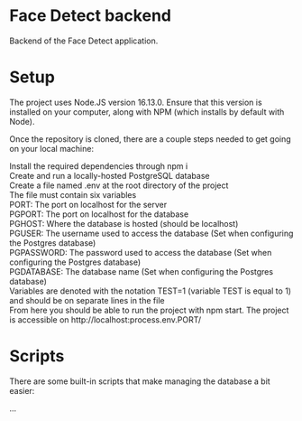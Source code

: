 # Face Detect backend
Backend of the Face Detect application.

# Setup
The project uses Node.JS version 16.13.0. Ensure that this version is installed on your computer, along with NPM (which installs by default with Node).  

Once the repository is cloned, there are a couple steps needed to get going on your local machine:  

Install the required dependencies through npm i  
Create and run a locally-hosted PostgreSQL database  
Create a file named .env at the root directory of the project  
The file must contain six variables  
PORT: The port on localhost for the server  
PGPORT: The port on localhost for the database  
PGHOST: Where the database is hosted (should be localhost)  
PGUSER: The username used to access the database (Set when configuring the Postgres database)   
PGPASSWORD: The password used to access the database (Set when configuring the Postgres database)  
PGDATABASE: The database name (Set when configuring the Postgres database)  
Variables are denoted with the notation TEST=1 (variable TEST is equal to 1) and should be on separate lines in the file  
From here you should be able to run the project with npm start. The project is accessible on http://localhost:process.env.PORT/  

# Scripts
There are some built-in scripts that make managing the database a bit easier:  

...
